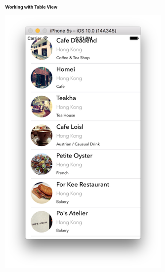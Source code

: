 #### Working with Table View


![alt text](https://github.com/JeffShomali/Practice/blob/master/iOS_Swift/CafePin/Result.png?raw=true "Caffe Pin")
